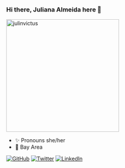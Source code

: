 ### Hi there, Juliana Almeida here 👋

<!--
**julinvictus/julinvictus** is a ✨ _special_ ✨ repository because its `README.md` (this file) appears on your GitHub profile.

Here are some ideas to get you started:

- 🔭 I’m currently working on ...
- 🌱 I’m currently learning ...
- 👯 I’m looking to collaborate on ...
- 🤔 I’m looking for help with ...
- 💬 Ask me about ...
- 📫 How to reach me: ...
- 😄 Pronouns: ...
- ⚡ Fun fact: ...
-->

<img src="https://julinvictus.s3-us-west-2.amazonaws.com/julinvictus.jpg" alt="julinvictus" width="300"/>

- ✨ Pronouns she/her <br>
- 🌁 Bay Area <br>

<a href="https://github.com/julinvictus"><img src="https://img.shields.io/github/followers/julinvictus.svg?label=GitHub&style=social" alt="GitHub"></a>
<a href="https://twitter.com/JFArebelyell"><img src="https://img.shields.io/twitter/follow/JFArebelyell?label=Twitter&style=social" alt="Twitter"></a>
<a href="https://www.linkedin.com/in/julianaalmeida78"><img src="https://img.shields.io/badge/LinkedIn--_.svg?style=social&logo=linkedin" alt="LinkedIn"></a>
